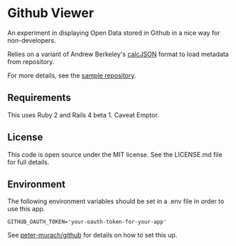 # Github Viewer

An experiment in displaying Open Data stored in Github in a nice way for non-developers.

Relies on a variant of Andrew Berkeley's [calcJSON](https://github.com/spatchcock/calcJSON) format to load metadata from repository.

For more details, see the [sample repository](https://github.com/theodi/github-viewer-test-data).

Requirements
------------

This uses Ruby 2 and Rails 4 beta 1. Caveat Emptor.

License
-------

This code is open source under the MIT license. See the LICENSE.md file for 
full details.

Environment
-----------

The following environment variables should be set in a .env file in order to use this app.

    GITHUB_OAUTH_TOKEN='your-oauth-token-for-your-app'
    
See [peter-murach/github](https://github.com/peter-murach/github) for details on how to set this up.